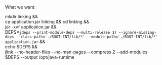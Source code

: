 What we want:

mkdir linking && \
cp application.jar linking && cd linking && \
jar -xvf application.jar && \
DEPS=`jdeps --print-module-deps --multi-release 17 --ignore-missing-deps --class-path='./BOOT-INT/lib/*' --module-path='./BOOT-INT/lib/*' application.jar` && \
echo $DEPS && \
jlink --no-header-files --no-man-pages --compress 2 --add-modules $DEPS --output /opt/java-runtime